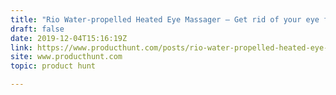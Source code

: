 ```yaml
---
title: "Rio Water-propelled Heated Eye Massager — Get rid of your eye fatigue in 10 minutes! 👁"
draft: false
date: 2019-12-04T15:16:19Z
link: https://www.producthunt.com/posts/rio-water-propelled-heated-eye-massager?utm_medium=RSS&utm_source=hune
site: www.producthunt.com
topic: product hunt  

---
```

